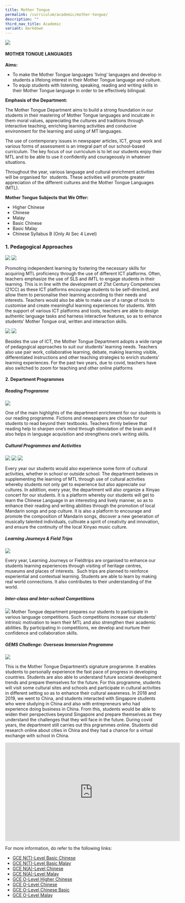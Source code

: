 ```yaml
---
title: Mother Tongue
permalink: /curriculum/academic/mother-tongue/
description: ""
third_nav_title: Academic
variant: markdown
---
```

![](/images/mother_tongue_language_department_2.jpg)

#### MOTHER TONGUE LANGUAGES

**Aims:**

*   To make the Mother Tongue languages ‘living’ languages and develop in students a lifelong interest in their Mother Tongue language and culture.
*   To equip students with listening, speaking, reading and writing skills in their Mother Tongue language in order to be effectively bilingual.
 

**Emphasis of the Department:**

The Mother Tongue Department aims to build a strong foundation in our students in their mastering of Mother Tongue languages and inculcate in them moral values, appreciating the cultures and traditions through interactive teaching, enriching learning activities and conducive environment for the learning and using of MT languages.

The use of contemporary issues in newspaper articles, ICT, group work and various forms of assessment is an integral part of our school-based curriculum. The key focus of our curriculum is to let our students enjoy their MTL and to be able to use it confidently and courageously in whatever situations.

Throughout the year, various language and cultural enrichment activities will be organised for &nbsp;students. These activities will promote greater appreciation of the different cultures and the Mother Tongue Languages (MTL).


**Mother Tongue Subjects that We Offer:**

* Higher Chinese   
* Chinese   
* Malay   
* Basic Chinese    
* Basic Malay   
* Chinese Syllabus B (Only At Sec 4 Level)

### 1. Pedagogical Approaches

![](/images/Pedagogical-Approach-1.jpg)
![](/images/Pedagogical-Approach-2.jpg)


Promoting independent learning by fostering the necessary skills for acquiring MTL proficiency through the use of different ICT platforms. Often, teachers emphasize the use of SLS and iMTL to engage students in their learning. This is in line with the development of 21st Century Competencies (21CC) as these ICT platforms encourage students to be self-directed, and allow them to personalise their learning according to their needs and interests. Teachers would also be able to make use of a range of tools to customise and create meaningful learning experiences for students. With the support of various ICT platforms and tools, teachers are able to design authentic language tasks and harness interactive features, so as to enhance students’ Mother Tongue oral, written and interaction skills.

![](/images/2023_MT_2.jpg)
![](/images/2023_MT_1_copy.jpg)


Besides the use of ICT, the Mother Tongue Department adopts a wide range of pedagogical approaches to suit our students’ learning needs. Teachers also use pair work, collaborative learning, debate, making learning visible, differentiated instructions and other teaching strategies to enrich students’ learning experiences. For the past two years, due to covid, teachers have also switched to zoom for teaching and other online platforms


#### 2. Department Programmes

##### Reading Programme

![](/images/Reading-Programme-1.png)

One of the main highlights of the department enrichment for our students is our reading programme. Fictions and newspapers are chosen for our students to read beyond their textbooks. Teachers firmly believe that reading help to sharpen one’s mind through stimulation of the brain and it also helps in language acquisition and strengthens one’s writing skills.

##### Cultural Programmes and Activities

![](/images/Cultural%20Programmes%20and%20Activities.png)
![](/images/2022%20XY%20MT.jpg)
![](/images/2023_MT_3.jpg)

Every year our students would also experience some form of cultural activities, whether in school or outside school. The department believes in supplementing the learning of MTL through use of cultural activities whereby students not only get to experience but also appreciate our cultures. In addition, every year, the department will also organize a Xinyao concert for our students. It is a platform whereby our students will get to learn the Chinese Language in an interesting and lively manner, so as to enhance their reading and writing abilities through the promotion of local Mandarin songs and pop culture. It is also a platform to encourage and promote the composition of Mandarin songs, discover a new generation of musically talented individuals, cultivate a spirit of creativity and innovation, and ensure the continuity of the local Xinyao music culture.


##### Learning Journeys &amp; Field Trips

![](/images/2023_MT_4.jpg)

Every year, Learning Journeys or Fieldtrips are organised to enhance our students learning experiences through visiting of heritage centres, museums and places of interests. &nbsp;Such trips are planned to reinforce experiential and contextual learning. Students are able to learn by making real world connections. It also contributes to their understanding of the world.


##### Inter-class and Inter-school Competitions

![](/images/2023_MT_5.jpg)
Mother Tongue department prepares our students to participate in various language competitions. Such competitions increase our students’ intrinsic motivation to learn their MTL and also strengthen their academic abilities. By participating in competitions, we develop and nurture their confidence and collaboration skills.


##### GEMS Challenge: Overseas Immersion Programme

![](/images/2023_MT_6.jpg)

This is the Mother Tongue Department’s signature programme. It enables students to personally experience the fast pace of progress in developing countries. Students are also able to understand future societal development trends and prepare themselves for the future. For this programme, students will visit some cultural sites and schools and participate in cultural activities in different setting so as to enhance their cultural awareness. In 2018 and 2019, we went to China, and students interacted with Singapore students who were studying in China and also with entrepreneurs who had experience doing business in China. From this, students would be able to widen their perspectives beyond Singapore and prepare themselves as they understand the challenges that they will face in the future. During covid years, the department still carries out this prgrammes online. Students did research online about cities in China and they had a chance for a virtual exchange with school in China.




<iframe width="560" height="315" src="https://www.youtube.com/embed/ZZdnlYvFjFk" title="YouTube video player" frameborder="0" allow="accelerometer; autoplay; clipboard-write; encrypted-media; gyroscope; picture-in-picture" allowfullscreen=""></iframe>


For more information, do refer to the following links:
* [GCE N(T)-Level Basic Chinese](https://www.seab.gov.sg/docs/default-source/national-examinations/syllabus/nlevel/2024syllabus/1202_y24_sy.pdf)
* [GCE N(T)-Level Basic Malay](https://www.seab.gov.sg/docs/default-source/national-examinations/syllabus/nlevel/2024syllabus/1203_y24_sy.pdf)
* [GCE N(A)-Level Chinese](https://www.seab.gov.sg/docs/default-source/national-examinations/syllabus/nlevel/2024syllabus/1196_y24_sy.pdf)
* [GCE N(A)-Level Malay](https://www.seab.gov.sg/docs/default-source/national-examinations/syllabus/nlevel/2024syllabus/1197_y24_sy.pdf)
* [GCE O-Level Higher Chinese](https://www.seab.gov.sg/docs/default-source/national-examinations/syllabus/olevel/2024syllabus/1116_y24_sy.pdf)
* [GCE O-Level Chinese](https://www.seab.gov.sg/docs/default-source/national-examinations/syllabus/olevel/2024syllabus/1160_y24_sy.pdf)
* [GCE O-Level Chinese Basic](https://www.seab.gov.sg/docs/default-source/national-examinations/syllabus/olevel/2024syllabus/1153_y24_sy.pdf)
* [GCE O-Level Malay](https://www.seab.gov.sg/docs/default-source/national-examinations/syllabus/olevel/2024syllabus/1148_y24_sy.pdf)